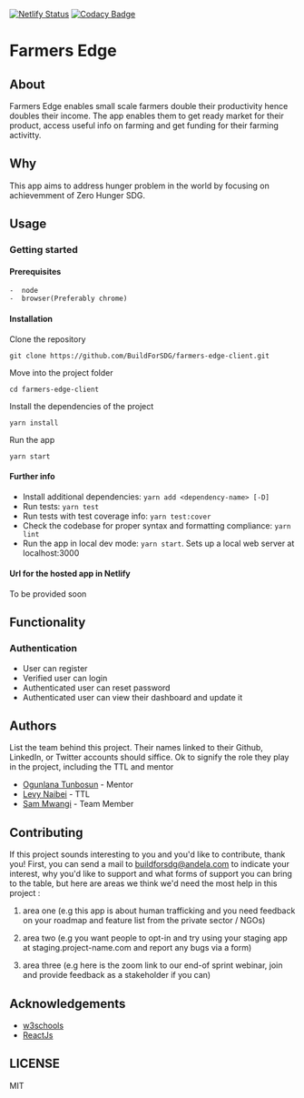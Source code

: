 [![Netlify Status](https://api.netlify.com/api/v1/badges/bc2c152f-411d-47ef-bd7d-b19d5460620f/deploy-status)](https://app.netlify.com/sites/farmers-edge/deploys)
[![Codacy Badge](https://api.codacy.com/project/badge/Grade/eb59be9bdd5d4b40ad1210174384499e)](https://app.codacy.com/gh/BuildForSDG/farmers-edge-client?utm_source=github.com&utm_medium=referral&utm_content=BuildForSDG/farmers-edge-client&utm_campaign=Badge_Grade_Settings)

# Farmers Edge

## About

Farmers Edge enables small scale farmers double their productivity hence doubles their income.
The app enables them to get ready market for their product, access useful info on farming and get funding for their farming activitty.

## Why

This app aims to address hunger problem in the world by focusing on achievemment of Zero Hunger SDG.

## Usage

### Getting started

#### Prerequisites

```
-  node
-  browser(Preferably chrome)
```

#### Installation

Clone the repository

```
git clone https://github.com/BuildForSDG/farmers-edge-client.git
```

Move into the project folder

```
cd farmers-edge-client
```

Install the dependencies of the project

```
yarn install
```

Run the app

```
yarn start
```

#### Further info

- Install additional dependencies: `yarn add <dependency-name> [-D]`
- Run tests: `yarn test`
- Run tests with test coverage info: `yarn test:cover`
- Check the codebase for proper syntax and formatting compliance: `yarn lint`
- Run the app in local dev mode: `yarn start`. Sets up a local web server at localhost:3000

#### Url for the hosted app in Netlify

To be provided soon

## Functionality

### Authentication

- User can register
- Verified user can login
- Authenticated user can reset password
- Authenticated user can view their dashboard and update it

## Authors

List the team behind this project. Their names linked to their Github, LinkedIn, or Twitter accounts should siffice. Ok to signify the role they play in the project, including the TTL and mentor

- [Ogunlana Tunbosun](https://github.com/bosunogunlana) - Mentor
- [Levy Naibei](https://github.com/Levy-Naibei) - TTL
- [Sam Mwangi](https://github.com/SAWAMWA) - Team Member

## Contributing

If this project sounds interesting to you and you'd like to contribute, thank you!
First, you can send a mail to buildforsdg@andela.com to indicate your interest, why you'd like to support and what forms of support you can bring to the table, but here are areas we think we'd need the most help in this project :

1. area one (e.g this app is about human trafficking and you need feedback on your roadmap and feature list from the private sector / NGOs)

2. area two (e.g you want people to opt-in and try using your staging app at staging.project-name.com and report any bugs via a form)

3. area three (e.g here is the zoom link to our end-of sprint webinar, join and provide feedback as a stakeholder if you can)

## Acknowledgements

- [w3schools](https://www.w3schools.com/)
- [ReactJs](https://reactjs.org/docs/getting-started.html)

## LICENSE

MIT
